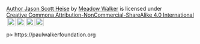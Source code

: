 <p xmlns:cc="http://creativecommons.org/ns#" xmlns:dct=" http://purl.org/dc/terms/"><a property="dct:title" rel="cc:attributionURL" href="https://paulwalkerfoundation.org">Author Jason Scott Heise</a> by <a rel="cc:attributionURL dct:creator" property="cc:attributionName" href="https://paulwalkerfoundation.org">Meadow Walker</a> is licensed under <a href="https://creativecommons.org/licenses/by-nc-sa/4.0?ref=chooser-v1" target="_blank" rel="license noopener noreferrer" style="display:inline-block;">Creative Commona Attribution-NonCommercial-ShareAlike 4.0 International<img style="height:22px!important;margin-left:3px;vertical-align:text-bottom;" src="https://mirrors.creativecommons.org/presskit/icons/cc.svg?ref=chooser-v1" alt=""><img style="height:22px!important;margin-left:3px;vertical-align:text-bottom;" src="https://mirrors.creativecommons.org/presskit/icons/by.svg?ref=chooser-v1" alt=""><img style="height:22px!important;margin-left:3px;vertical-align:text-bottom;" src="https://mirrors.creativecommons.org/presskit/icons/nc.svg?ref=chooser-v1" alt=""><img style="height:22px!important;margin-left:3px;vertical-align:text-bottom;" src="https://mirrors.creativecommons.org/presskit/icons/sa.svg?ref=chooser-v1" alt=""></a></p>p> https://paulwalkerfoundation.org
